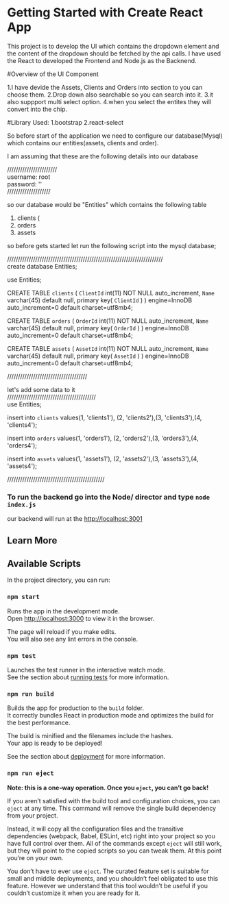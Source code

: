 # Getting Started with Create React App

This project is to develop the UI which contains the dropdown element and the content of the dropdown should be fetched by the api calls. I have used the React to developed the Frontend and Node.js as the Backnend.

#Overview of the UI Component

1.I have devide the Assets, Clients and Orders into section to you can choose them.
2.Drop down also searchable so you can search into it.
3.it also suppport multi select option.
4.when you select the entites they will convert into the chip.

#Library Used:
1.bootstrap
2.react-select

So before start of the application we need to configure our database(Mysql) which contains our entities(assets, clients and order).

I am assuming that these are the following details into our database

/////////////////////// <br>
username: root<br>
password: ''<br>
////////////////////<br>

so our database would be "Entities" which contains the following table 

1. clients (
2. orders
3. assets

so before gets started let run the following script into the mysql database;

////////////////////////////////////////////////////////////////////////<br>
create database Entities;

use Entities;

CREATE TABLE `clients` (
	`ClientId` int(11) NOT NULL auto_increment,
    `Name` varchar(45) default null,
    primary key( `ClientId` )
) engine=InnoDB auto_increment=0 default charset=utf8mb4;

CREATE TABLE `orders` (
	`OrderId` int(11) NOT NULL auto_increment,
    `Name` varchar(45) default null,
    primary key( `OrderId` )
) engine=InnoDB auto_increment=0 default charset=utf8mb4;

CREATE TABLE `assets` (
	`AssetId` int(11) NOT NULL auto_increment,
    `Name` varchar(45) default null,
    primary key( `AssetId` )
) engine=InnoDB auto_increment=0 default charset=utf8mb4;

/////////////////////////////////////<br>

let's add some data to it <br>
/////////////////////////////////////////<br>
use Entities;

insert into `clients` values(1, 'clients1'), (2, 'clients2'),(3, 'clients3'),(4, 'clients4');

insert into `orders` values(1, 'orders1'), (2, 'orders2'),(3, 'orders3'),(4, 'orders4');

insert into `assets` values(1, 'assets1'), (2, 'assets2'),(3, 'assets3'),(4, 'assets4');

/////////////////////////////////////////////<br>

### To run the backend go into the Node/ director and type `node index.js`
our backend will run at the [http://localhost:3001](http://localhost:3001)

## Learn More


## Available Scripts

In the project directory, you can run:

### `npm start`

Runs the app in the development mode.\
Open [http://localhost:3000](http://localhost:3000) to view it in the browser.

The page will reload if you make edits.\
You will also see any lint errors in the console.

### `npm test`

Launches the test runner in the interactive watch mode.\
See the section about [running tests](https://facebook.github.io/create-react-app/docs/running-tests) for more information.

### `npm run build`

Builds the app for production to the `build` folder.\
It correctly bundles React in production mode and optimizes the build for the best performance.

The build is minified and the filenames include the hashes.\
Your app is ready to be deployed!

See the section about [deployment](https://facebook.github.io/create-react-app/docs/deployment) for more information.

### `npm run eject`

**Note: this is a one-way operation. Once you `eject`, you can’t go back!**

If you aren’t satisfied with the build tool and configuration choices, you can `eject` at any time. This command will remove the single build dependency from your project.

Instead, it will copy all the configuration files and the transitive dependencies (webpack, Babel, ESLint, etc) right into your project so you have full control over them. All of the commands except `eject` will still work, but they will point to the copied scripts so you can tweak them. At this point you’re on your own.

You don’t have to ever use `eject`. The curated feature set is suitable for small and middle deployments, and you shouldn’t feel obligated to use this feature. However we understand that this tool wouldn’t be useful if you couldn’t customize it when you are ready for it.
